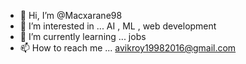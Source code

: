 - 👋 Hi, I’m @Macxarane98
- 👀 I’m interested in ... AI , ML , web development
- 🌱 I’m currently learning ... jobs
- 📫 How to reach me ... avikroy19982016@gmail.com

<!---
Macxarane98/Macxarane98 is a ✨ special ✨ repository because its `README.md` (this file) appears on your GitHub profile.
You can click the Preview link to take a look at your changes.
--->
